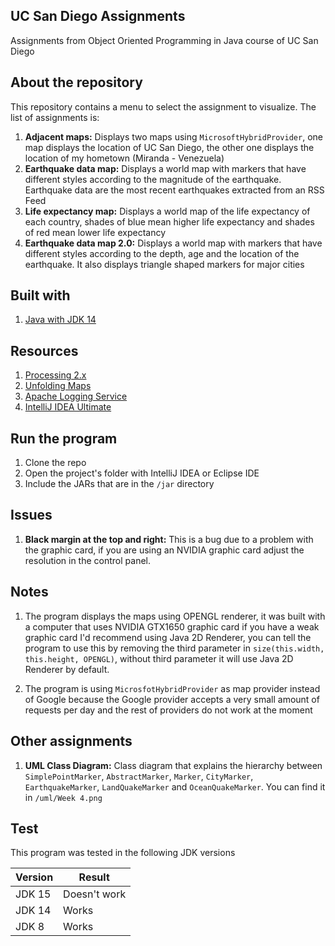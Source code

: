 ## UC San Diego Assignments
 Assignments from Object Oriented Programming in Java course of UC San Diego
 
## About the repository
 This repository contains a menu to select the assignment to visualize. The list of assignments is:
 1. **Adjacent maps:** Displays two maps using `MicrosoftHybridProvider`, one map displays the location of UC San Diego,
 the other one displays the location of my hometown (Miranda - Venezuela)
 2. **Earthquake data map:** Displays a world map with markers that have different styles according to the magnitude of 
 the earthquake. Earthquake data are the most recent earthquakes extracted from an RSS Feed
 3. **Life expectancy map:** Displays a world map of the life expectancy of each country, shades of blue mean higher
 life expectancy and shades of red mean lower life expectancy
 4. **Earthquake data map 2.0:** Displays a world map with markers that have different styles according to the depth, age 
 and the location of the earthquake. It also displays triangle shaped markers for major cities
 
## Built with
1. [Java with JDK 14](https://www.oracle.com/java/technologies/javase/jdk14-archive-downloads.html)

## Resources
1. [Processing 2.x](http://download.processing.org/processing-2.2.1-windows64.zip)
2. [Unfolding Maps](https://github.com/tillnagel/unfolding/releases/download/v0.9.6/Unfolding_for_processing_0.9.6.zip)
3. [Apache Logging Service](https://logging.apache.org/log4j/1.2/download.html)
4. [IntelliJ IDEA Ultimate](https://www.jetbrains.com/es-es/idea/download/#section=windows)

## Run the program
1. Clone the repo
2. Open the project's folder with IntelliJ IDEA or Eclipse IDE
3. Include the JARs that are in the `/jar` directory

## Issues
1. **Black margin at the top and right:** This is a bug due to a problem with the graphic card, if you are using an NVIDIA
graphic card adjust the resolution in the control panel.

## Notes
 1. The program displays the maps using OPENGL renderer, it was built with a computer that uses NVIDIA GTX1650 graphic card
 if you have a weak graphic card I'd recommend using Java 2D Renderer, you can tell the program to use this by removing
 the third parameter in `size(this.width, this.height, OPENGL)`, without third parameter it will use Java 2D Renderer by
 default.
 
 2. The program is using `MicrosfotHybridProvider` as map provider instead of Google because the Google provider
 accepts a very small amount of requests per day and the rest of providers do not work at the moment
 
## Other assignments
 1. **UML Class Diagram:** Class diagram that explains the hierarchy between `SimplePointMarker`, `AbstractMarker`, `Marker`,
 `CityMarker`, `EarthquakeMarker`, `LandQuakeMarker` and `OceanQuakeMarker`. You can find it in `/uml/Week 4.png`
 
  
## Test
 This program was tested in the following JDK versions
 
 | Version  |  Result      |
 |----------|--------------|
 |  JDK 15  | Doesn't work |
 |  JDK 14  |    Works     |
 |  JDK 8   |    Works     |